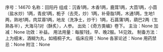 序号：14670
名称：回阳丹
组成：沉香1两，木香1两，鹿茸1两，大茴1两，小茴（盐水炒）1两，青皮1两，栀子（去壳，炒）1两，补骨脂1两，木通1两，生地1两，熟地1两，肉苁蓉1两，地龙（洗净土，炒干）1两，石菖蒲1两，葫巴2两（生熟各半），大海马1对（酥炙），人参。
出处：《奇方类编》卷下。
主治：None
加减：None
功效：补益。
用法用量：每服1钱，早、晚2服。14见效。
制备方法：上为细末，酒糊为丸，如梧桐子大。
临床应用：None
各家论述：None
用药禁忌：None
附注：None
